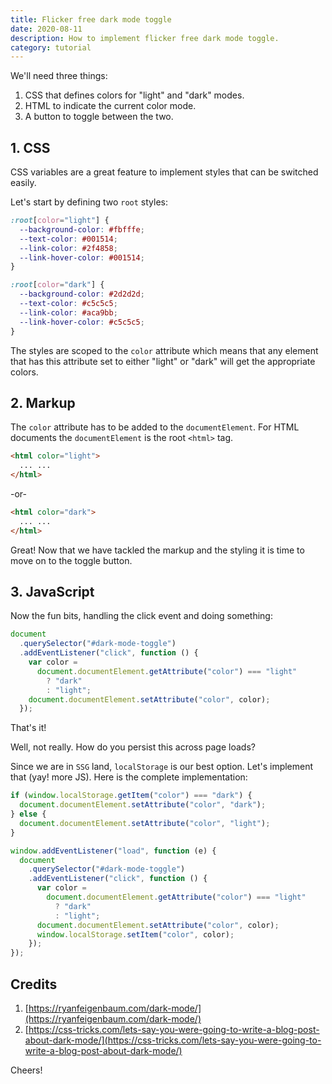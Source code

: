 ```yaml
---
title: Flicker free dark mode toggle
date: 2020-08-11
description: How to implement flicker free dark mode toggle.
category: tutorial
---
```


We'll need three things:

1. CSS that defines colors for "light" and "dark" modes.
2. HTML to indicate the current color mode.
3. A button to toggle between the two.

## 1. CSS

CSS variables are a great feature to implement styles that can be switched easily.

Let's start by defining two `root` styles:

```css
:root[color="light"] {
  --background-color: #fbfffe;
  --text-color: #001514;
  --link-color: #2f4858;
  --link-hover-color: #001514;
}

:root[color="dark"] {
  --background-color: #2d2d2d;
  --text-color: #c5c5c5;
  --link-color: #aca9bb;
  --link-hover-color: #c5c5c5;
}
```

The styles are scoped to the `color` attribute which means that any element that has this attribute set to either "light" or "dark" will get the appropriate colors.

## 2. Markup

The `color` attribute has to be added to the `documentElement`. For HTML documents the `documentElement` is the root `<html>` tag.

```html
<html color="light">
  ... ...
</html>
```

-or-

```html
<html color="dark">
  ... ...
</html>
```

Great! Now that we have tackled the markup and the styling it is time to move on to the toggle button.

## 3. JavaScript

Now the fun bits, handling the click event and doing something:

```javascript
document
  .querySelector("#dark-mode-toggle")
  .addEventListener("click", function () {
    var color =
      document.documentElement.getAttribute("color") === "light"
        ? "dark"
        : "light";
    document.documentElement.setAttribute("color", color);
  });
```

That's it!

Well, not really. How do you persist this across page loads?

Since we are in `SSG` land, `localStorage` is our best option. Let's implement that (yay! more JS). Here is the complete implementation:

```javascript
if (window.localStorage.getItem("color") === "dark") {
  document.documentElement.setAttribute("color", "dark");
} else {
  document.documentElement.setAttribute("color", "light");
}

window.addEventListener("load", function (e) {
  document
    .querySelector("#dark-mode-toggle")
    .addEventListener("click", function () {
      var color =
        document.documentElement.getAttribute("color") === "light"
          ? "dark"
          : "light";
      document.documentElement.setAttribute("color", color);
      window.localStorage.setItem("color", color);
    });
});
```

## Credits

1. [https://ryanfeigenbaum.com/dark-mode/](https://ryanfeigenbaum.com/dark-mode/)
2. [https://css-tricks.com/lets-say-you-were-going-to-write-a-blog-post-about-dark-mode/](https://css-tricks.com/lets-say-you-were-going-to-write-a-blog-post-about-dark-mode/)

Cheers!
